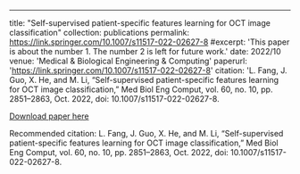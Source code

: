 ---
title: "Self-supervised patient-specific features learning for OCT image classification"
collection: publications
permalink: https://link.springer.com/10.1007/s11517-022-02627-8
#excerpt: 'This paper is about the number 1. The number 2 is left for future work.'
date: 2022/10
venue: 'Medical & Biological Engineering & Computing'
paperurl: 'https://link.springer.com/10.1007/s11517-022-02627-8'
citation: 'L. Fang, J. Guo, X. He, and M. Li, “Self-supervised patient-specific features learning for OCT image classification,” Med Biol Eng Comput, vol. 60, no. 10, pp. 2851–2863, Oct. 2022, doi: 10.1007/s11517-022-02627-8.

[Download paper here](https://link.springer.com/10.1007/s11517-022-02627-8)

Recommended citation: L. Fang, J. Guo, X. He, and M. Li, “Self-supervised patient-specific features learning for OCT image classification,” Med Biol Eng Comput, vol. 60, no. 10, pp. 2851–2863, Oct. 2022, doi: 10.1007/s11517-022-02627-8.
